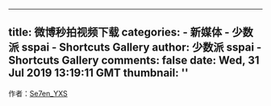 
---
title: 微博秒拍视频下载
categories: 
    - 新媒体
    - 少数派 sspai - Shortcuts Gallery
author: 少数派 sspai - Shortcuts Gallery
comments: false
date: Wed, 31 Jul 2019 13:19:11 GMT
thumbnail: ''
---

<div>   
作者：<a href="https://twitter.com/se7en_yxs">Se7en_YXS</a><br>  
</div>
            